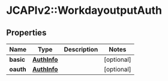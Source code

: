 # JCAPIv2::WorkdayoutputAuth

## Properties
Name | Type | Description | Notes
------------ | ------------- | ------------- | -------------
**basic** | [**AuthInfo**](AuthInfo.md) |  | [optional] 
**oauth** | [**AuthInfo**](AuthInfo.md) |  | [optional] 


